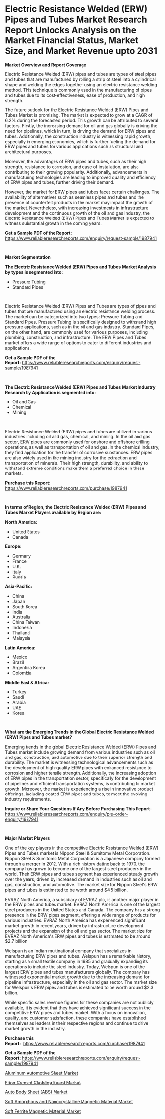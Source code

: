 <p><h1>Electric Resistance Welded (ERW) Pipes and Tubes Market Research Report Unlocks Analysis on the Market Financial Status, Market Size, and Market Revenue upto 2031</h1></p><p><strong>Market Overview and Report Coverage</strong></p>
<p><p>Electric Resistance Welded (ERW) pipes and tubes are types of steel pipes and tubes that are manufactured by rolling a strip of steel into a cylindrical shape and welding the edges together using an electric resistance welding method. This technique is commonly used in the manufacturing of pipes and tubes due to its cost-effectiveness, ease of production, and high strength.</p><p>The future outlook for the Electric Resistance Welded (ERW) Pipes and Tubes Market is promising. The market is expected to grow at a CAGR of 6.2% during the forecasted period. This growth can be attributed to several factors. Firstly, the increasing demand for oil and gas globally is driving the need for pipelines, which in turn, is driving the demand for ERW pipes and tubes. Additionally, the construction industry is witnessing rapid growth, especially in emerging economies, which is further fueling the demand for ERW pipes and tubes for various applications such as structural and architectural purposes.</p><p>Moreover, the advantages of ERW pipes and tubes, such as their high strength, resistance to corrosion, and ease of installation, are also contributing to their growing popularity. Additionally, advancements in manufacturing technologies are leading to improved quality and efficiency of ERW pipes and tubes, further driving their demand.</p><p>However, the market for ERW pipes and tubes faces certain challenges. The availability of alternatives such as seamless pipes and tubes and the presence of counterfeit products in the market may impact the growth of the market. Nevertheless, with increasing investments in infrastructure development and the continuous growth of the oil and gas industry, the Electric Resistance Welded (ERW) Pipes and Tubes Market is expected to witness substantial growth in the coming years.</p></p>
<p><strong>Get a Sample PDF of the Report:</strong> <a href="https://www.reliableresearchreports.com/enquiry/request-sample/1987941">https://www.reliableresearchreports.com/enquiry/request-sample/1987941</a></p>
<p>&nbsp;</p>
<p><strong>Market Segmentation</strong></p>
<p><strong>The Electric Resistance Welded (ERW) Pipes and Tubes Market Analysis by types is segmented into:</strong></p>
<p><ul><li>Pressure Tubing</li><li>Standard Pipes</li></ul></p>
<p>&nbsp;</p>
<p><p>Electric Resistance Welded (ERW) Pipes and Tubes are types of pipes and tubes that are manufactured using an electric resistance welding process. The market can be categorized into two types: Pressure Tubing and Standard Pipes. Pressure Tubing is specifically designed to withstand high pressure applications, such as in the oil and gas industry. Standard Pipes, on the other hand, are commonly used for various purposes, including plumbing, construction, and infrastructure. The ERW Pipes and Tubes market offers a wide range of options to cater to different industries and applications.</p></p>
<p><strong>Get a Sample PDF of the Report:</strong>&nbsp;<a href="https://www.reliableresearchreports.com/enquiry/request-sample/1987941">https://www.reliableresearchreports.com/enquiry/request-sample/1987941</a></p>
<p>&nbsp;</p>
<p><strong>The Electric Resistance Welded (ERW) Pipes and Tubes Market Industry Research by Application is segmented into:</strong></p>
<p><ul><li>Oil and Gas</li><li>Chemical</li><li>Mining</li></ul></p>
<p>&nbsp;</p>
<p><p>Electric Resistance Welded (ERW) pipes and tubes are utilized in various industries including oil and gas, chemical, and mining. In the oil and gas sector, ERW pipes are commonly used for onshore and offshore drilling operations, as well as transportation of oil and gas. In the chemical industry, they find application for the transfer of corrosive substances. ERW pipes are also widely used in the mining industry for the extraction and transportation of minerals. Their high strength, durability, and ability to withstand extreme conditions make them a preferred choice in these markets.</p></p>
<p><strong>Purchase this Report:</strong>&nbsp; <a href="https://www.reliableresearchreports.com/purchase/1987941">https://www.reliableresearchreports.com/purchase/1987941</a></p>
<p>&nbsp;</p>
<p><strong>In terms of Region, the Electric Resistance Welded (ERW) Pipes and Tubes Market Players available by Region are:</strong></p>
<p>
    <p> <strong> North America: </strong>
        <ul>
            <li>United States</li>
            <li>Canada</li>
        </ul>
        </p> 
    <p> <strong> Europe: </strong>
        <ul>
            <li>Germany</li>
            <li>France</li>
            <li>U.K.</li>
            <li>Italy</li>
            <li>Russia</li>
        </ul>
        </p> 
    <p> <strong> Asia-Pacific: </strong>
        <ul>
            <li>China</li>
            <li>Japan</li>
            <li>South Korea</li>
            <li>India</li>
            <li>Australia</li>
            <li>China Taiwan</li>
            <li>Indonesia</li>
            <li>Thailand</li>
            <li>Malaysia</li>
        </ul>
        </p> 
    <p> <strong> Latin America: </strong>
        <ul>
            <li>Mexico</li>
            <li>Brazil</li>
            <li>Argentina Korea</li>
            <li>Colombia</li>
        </ul>
        </p> 
    <p> <strong> Middle East & Africa: </strong>
        <ul>
            <li>Turkey</li>
            <li>Saudi</li>
            <li>Arabia</li>
            <li>UAE</li>
            <li>Korea</li>
        </ul>
    </p>
    </p>
<p>&nbsp;</p>
<p><strong>What are the Emerging Trends in the Global Electric Resistance Welded (ERW) Pipes and Tubes market?</strong></p>
<p><p>Emerging trends in the global Electric Resistance Welded (ERW) Pipes and Tubes market include growing demand from various industries such as oil and gas, construction, and automotive due to their superior strength and durability. The market is witnessing technological advancements such as the development of high-quality ERW pipes with enhanced resistance to corrosion and higher tensile strength. Additionally, the increasing adoption of ERW pipes in the transportation sector, specifically for the development of pipelines and efficient transportation systems, is contributing to market growth. Moreover, the market is experiencing a rise in innovative product offerings, including coated ERW pipes and tubes, to meet the evolving industry requirements.</p></p>
<p><strong>Inquire or Share Your Questions If Any Before Purchasing This Report</strong>- <a href="https://www.reliableresearchreports.com/enquiry/pre-order-enquiry/1987941">https://www.reliableresearchreports.com/enquiry/pre-order-enquiry/1987941</a></p>
<p>&nbsp;</p>
<p><strong>Major Market Players</strong></p>
<p><p>One of the key players in the competitive Electric Resistance Welded (ERW) Pipes and Tubes market is Nippon Steel & Sumitomo Metal Corporation. Nippon Steel & Sumitomo Metal Corporation is a Japanese company formed through a merger in 2012. With a rich history dating back to 1970, the company has grown to become one of the largest steel producers in the world. Their ERW pipes and tubes segment has experienced steady growth over the years, driven by increased demand in industries such as oil and gas, construction, and automotive. The market size for Nippon Steel's ERW pipes and tubes is estimated to be worth around $4.5 billion.</p><p>EVRAZ North America, a subsidiary of EVRAZ plc, is another major player in the ERW pipes and tubes market. EVRAZ North America is one of the largest steel producers in the United States and Canada. The company has a strong presence in the ERW pipes segment, offering a wide range of products for various industries. EVRAZ North America has experienced significant market growth in recent years, driven by infrastructure development projects and the expansion of the oil and gas sector. The market size for EVRAZ North America's ERW pipes and tubes is estimated to be around $2.7 billion.</p><p>Welspun is an Indian multinational company that specializes in manufacturing ERW pipes and tubes. Welspun has a remarkable history, starting as a small textile company in 1985 and gradually expanding its operations to include the steel industry. Today, Welspun is one of the largest ERW pipes and tubes manufacturers globally. The company has witnessed exponential market growth due to the increasing demand for pipeline infrastructure, especially in the oil and gas sector. The market size for Welspun's ERW pipes and tubes is estimated to be worth around $2.3 billion.</p><p>While specific sales revenue figures for these companies are not publicly available, it is evident that they have achieved significant success in the competitive ERW pipes and tubes market. With a focus on innovation, quality, and customer satisfaction, these companies have established themselves as leaders in their respective regions and continue to drive market growth in the industry.</p></p>
<p><strong>Purchase this Report:</strong>&nbsp;&nbsp;<a href="https://www.reliableresearchreports.com/purchase/1987941">https://www.reliableresearchreports.com/purchase/1987941</a></p>
<p></p>
<p><strong>Get a Sample PDF of the Report:</strong>&nbsp;<a href="https://www.reliableresearchreports.com/enquiry/request-sample/1987941">https://www.reliableresearchreports.com/enquiry/request-sample/1987941</a></p>
<p><p><a href="https://github.com/kuntayevaz/Market-Research-Report-List-2/blob/main/aluminum-automotive-sheet-market.md">Aluminum Automotive Sheet Market</a></p><p><a href="https://github.com/Krish2023na/Market-Research-Report-List-2/blob/main/fiber-cement-cladding-board-market.md">Fiber Cement Cladding Board Market</a></p><p><a href="https://github.com/kipkeeva/Market-Research-Report-List-2/blob/main/auto-body-sheet-abs-market.md">Auto Body Sheet (ABS) Market</a></p><p><a href="https://github.com/aliciawhite5576/Market-Research-Report-List-2/blob/main/soft-amorphous-and-nanocrystalline-magnetic-material-market.md">Soft Amorphous and Nanocrystalline Magnetic Material Market</a></p><p><a href="https://github.com/provorikovar/Market-Research-Report-List-2/blob/main/soft-ferrite-magnetic-material-market.md">Soft Ferrite Magnetic Material Market</a></p></p>